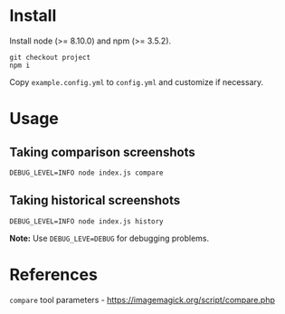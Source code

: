 
# Install

Install node (>= 8.10.0) and npm (>= 3.5.2).

```
git checkout project
npm i
```

Copy `example.config.yml` to `config.yml` and customize if necessary.

# Usage

## Taking comparison screenshots

```
DEBUG_LEVEL=INFO node index.js compare
```

## Taking historical screenshots

```
DEBUG_LEVEL=INFO node index.js history
```


**Note:** Use `DEBUG_LEVE=DEBUG` for debugging problems.


# References

`compare` tool parameters - https://imagemagick.org/script/compare.php
